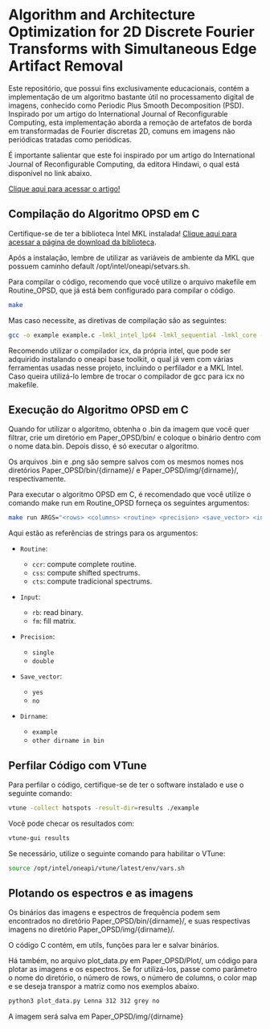 # Algorithm and Architecture Optimization for 2D Discrete Fourier Transforms with Simultaneous Edge Artifact Removal

Este repositório, que possui fins exclusivamente educacionais, contém a implementação de um algoritmo bastante útil no processamento digital de imagens, conhecido como Periodic Plus Smooth Decomposition (PSD). Inspirado por um artigo do International Journal of Reconfigurable Computing, esta implementação aborda a remoção de artefatos de borda em transformadas de Fourier discretas 2D, comuns em imagens não periódicas tratadas como periódicas.

É importante salientar que este foi inspirado por um artigo do International Journal of Reconﬁgurable Computing, da editora Hindawi, o qual está disponível no link abaixo.

[Clique aqui para acessar o artigo!](https://onlinelibrary.wiley.com/doi/10.1155/2018/1403181)

## Compilação do Algoritmo OPSD em C

Certifique-se de ter a biblioteca Intel MKL instalada!
[Clique aqui para acessar a página de download da biblioteca](https://www.intel.com/content/www/us/en/developer/tools/oneapi/onemkl-download.html).

Após a instalação, lembre de utilizar as variáveis de ambiente da MKL que possuem caminho default /opt/intel/oneapi/setvars.sh.

Para compilar o código, recomendo que você utilize o arquivo makefile em Routine_OPSD, que já está bem configurado para compilar o código.
```bash
make
```

Mas caso necessite, as diretivas de compilação são as seguintes:

```bash
gcc -o example example.c -lmkl_intel_lp64 -lmkl_sequential -lmkl_core -lpthread -lm -ldl -qopenmp
```

Recomendo utilizar o compilador icx, da própria intel, que pode ser adquirido instalando o oneapi base toolkit, o qual já vem com várias ferramentas usadas nesse projeto, incluindo o perfilador e a MKL Intel. Caso queira utilizá-lo lembre de trocar o compilador de gcc para icx no makefile.

## Execução do Algoritmo OPSD em C

Quando for utilizar o algoritmo, obtenha o .bin da imagem que você quer filtrar, crie um diretório em Paper_OPSD/bin/ e coloque o binário dentro com o nome data.bin. Depois disso, é só executar o algoritmo.

Os arquivos .bin e .png são sempre salvos com os mesmos nomes nos diretórios Paper_OPSD/bin/{dirname}/ e Paper_OPSD/img/{dirname}/, respectivamente. 

Para executar o algoritmo OPSD em C, é recomendado que você utilize o comando make run em Routine_OPSD forneça os seguintes argumentos: 

```bash
make run ARGS="<rows> <columns> <routine> <precision> <save_vector> <input> <dirname> <seed>"
```

Aqui estão as referências de strings para os argumentos:

- `Routine`:
  - `ccr`: compute complete routine.
  - `css`: compute shifted spectrums.
  - `cts`: compute tradicional spectrums.

- `Input`:
  - `rb`: read binary.
  - `fm`: fill matrix.
  
- `Precision`:
  - `single`
  - `double`

- `Save_vector`:
  - `yes`
  - `no`

- `Dirname`:
  - `example`
  - `other dirname in bin`


## Perfilar Código com VTune

Para perfilar o código, certifique-se de ter o software instalado e use o seguinte comando:

```bash
vtune -collect hotspots -result-dir=results ./example
```

Você pode checar os resultados com:

```bash
vtune-gui results
```

Se necessário, utilize o seguinte comando para habilitar o VTune:

```bash
source /opt/intel/oneapi/vtune/latest/env/vars.sh
```

## Plotando os espectros e as imagens

Os binários das imagens e espectros de frequência podem sem encontrados no diretório Paper_OPSD/bin/{dirname}/, e suas respectivas imagens no diretório Paper_OPSD/img/{dirname}/.

O código C contém, em utils, funções para ler e salvar binários.

Há também, no arquivo plot_data.py em Paper_OPSD/Plot/, um código para plotar as imagens e os espectros. Se for utilizá-los, passe como parâmetro o nome do diretório, o número de rows, o número de columns, o color map e se deseja transpor a matriz como nos exemplos abaixo.

```bash
python3 plot_data.py Lenna 312 312 grey no
```

A imagem será salva em Paper_OPSD/img/{dirname}